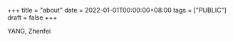 +++
title = "about"
date = 2022-01-01T00:00:00+08:00
tags = ["PUBLIC"]
draft = false
+++

YANG, Zhenfei


